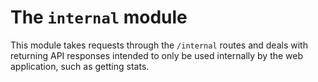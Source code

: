 # The `internal` module

This module takes requests through the `/internal` routes and deals with returning API responses intended to only be used internally by the web application, such as getting stats.
